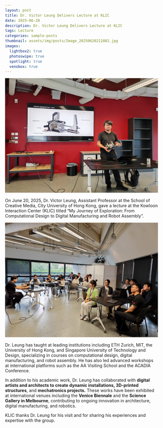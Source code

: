 ```yaml
---
layout: post
title: Dr. Victor Leung Delivers Lecture at KLIC
date: 2025-06-20
description: Dr. Victor Leung Delivers Lecture at KLIC
tags: Lecture
categories: sample-posts
thumbnail: assets/img/posts/Image_20250620212802.jpg
images:
  lightbox2: true
  photoswipe: true
  spotlight: true
  venobox: true
---
```


<div class="post_img">
  <img src="/assets/img/posts/Image_20250620212802.jpg" alt="" width="1000"/>
</div>
<p><p/>
On June 20, 2025, Dr. Victor Leung, Assistant Professor at the School of Creative Media, City University of Hong Kong, gave a lecture at the Kowloon Interaction Center (KLIC) titled “My Journey of Exploration: From Computational Design to Digital Manufacturing and Robot Assembly”.
<p><p/>
<div class="post_img">
  <img src="/assets/img/posts/Image_20250620213222.jpg" alt="" width="1000"/>
</div>
<p><p/>
Dr. Leung has taught at leading institutions including ETH Zurich, MIT, the University of Hong Kong, and Singapore University of Technology and Design, specializing in courses on computational design, digital manufacturing, and robot assembly. He has also led advanced workshops at international platforms such as the AA Visiting School and the ACADIA Conference.

In addition to his academic work, Dr. Leung has collaborated with **digital artists and architects to create dynamic installations, 3D-printed structures**, and **mechatronics projects.** These works have been exhibited at international venues including the **Venice Biennale** and the **Science Gallery in Melbourne**, contributing to ongoing innovation in architecture, digital manufacturing, and robotics.

KLIC thanks Dr. Leung for his visit and for sharing his experiences and expertise with the group.
